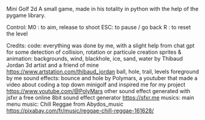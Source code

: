 Mini Golf 2d
A small game, made in his totality in python with the help of the pygame library.

Control:
    M0 : to aim, release to shoot
    ESC: to pause / go back
    R  : to reset the level

Credits:
code: 
    everything was done by me, with a slight help from chat gpt for some detection of collision, rotation or particule creation
sprites & animation:
    backgrounds, wind, blackhole, ice, sand, water by Thibaud Jordan 3d artist and a friend of mine https://www.artstation.com/thibaud_jordan
    ball, hole, trail, levels foreground by me
sound effects:
    bounce and hole by Polymars, a youtuber that made a video about coding a top down minigolf and inspired me for my project https://www.youtube.com/@PolyMars
    other sound effect generated with jsfxr a free online 8bit sound effect generator https://sfxr.me
musics:
    main menu music: Chill Reggae from Abydos_music https://pixabay.com/fr/music/reggae-chill-reggae-161628/